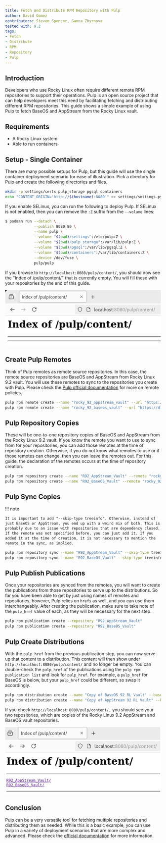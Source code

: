 ```yaml
---
title: Fetch and Distribute RPM Repository with Pulp
author: David Gomez
contributors: Steven Spencer, Ganna Zhyrnova 
tested with: 9.2
tags:
- Fetch
- Distribute
- RPM
- Repository
- Pulp
---
```


## Introduction

Developers who use Rocky Linux often require different remote RPM repositories to support their operations. Pulp is an open source project that can help developers meet this need by facilitating fetching and distributing different RPM repositories. This guide shows a simple example of using Pulp to fetch BaseOS and AppStream from the Rocky Linux vault.

## Requirements

* A Rocky Linux system
* Able to run containers

## Setup - Single Container

There are many possible setups for Pulp, but this guide will use the single container deployment scenario for ease of illustration. Pick a directory for Pulp and create the following directories and files.

```bash
mkdir -p settings/certs pulp_storage pgsql containers
echo "CONTENT_ORIGIN='http://$(hostname):8080'" >> settings/settings.py
```

If you enable SELinux, you can run the following to deploy Pulp. If SELinux is not enabled, then you can remove the `:Z` suffix from the `--volume` lines:

```bash
$ podman run --detach \
             --publish 8080:80 \
             --name pulp \
             --volume "$(pwd)/settings":/etc/pulp:Z \
             --volume "$(pwd)/pulp_storage":/var/lib/pulp:Z \
             --volume "$(pwd)/pgsql":/var/lib/pgsql:Z \
             --volume "$(pwd)/containers":/var/lib/containers:Z \
             --device /dev/fuse \
             pulp/pulp
```

If you browse to `http://localhost:8080/pulp/content/`, you should now see the "Index of /pulp/content/" that is currently empty. You will fill these with your repositories by the end of this guide.

![empty_index](images/empty_pulp_index.png)

## Create Pulp Remotes

Think of Pulp remotes as remote source repositories. In this case, the remote source repositories are BaseOS and AppStream from Rocky Linux 9.2 vault. You will use these remotes to sync to the repositories you create with Pulp. Please check the [Pulp official documentation](https://pulpproject.org/) for more on remote policies.

```bash
pulp rpm remote create --name "rocky_92_appstream_vault" --url "https://dl.rockylinux.org/vault/rocky/9.2/AppStream/x86_64/os/" --policy on_demand
pulp rpm remote create --name "rocky_92_baseos_vault" --url "https://dl.rockylinux.org/vault/rocky/9.2/BaseOS/x86_64/os/" --policy on_demand
```

## Pulp Repository Copies

These will be one-to-one repository copies of BaseOS and AppStream from the Rocky Linux 9.2 vault. If you know the remote you want to use to sync from for your repositories, you can add those remotes at the time of repository creation. Otherwise, if you do not know what remotes to use or if those remotes can change, then you can leave the remotes out. For this guide, the declaration of the remotes occurs at the time of repository creation.

```bash
pulp rpm repository create --name "R92_AppStream_Vault" --remote "rocky_92_appstream_vault"
pulp rpm repository create --name "R92_BaseOS_Vault" --remote "rocky_92_baseos_vault"
```

## Pulp Sync Copies

!!! note

    It is important to add "--skip-type treeinfo". Otherwise, instead of just BaseOS or AppStream, you end up with a weird mix of both. This is probably due to an issue with repositories that are dependency closed. If the remote was not specified before, you can just add it. If you added it at the time of creation, it is not necessary to mention the remote in the sync, as implied.

```bash
pulp rpm repository sync --name "R92_AppStream_Vault" --skip-type treeinfo
pulp rpm repository sync --name "R92_BaseOS_Vault" --skip-type treeinfo
```

## Pulp Publish Publications

Once your repositories are synced from the remotes, you will want to create the publications from those repositories to serve up to the distributions. So far you have been able to get by just using names of remotes and repositories, however, Pulp relies on `hrefs` as well, and you can use them interchangeably. After creating the publication, make sure to take note of the `pulp_href` value of each, as they will be necessary for the next step.

```bash
pulp rpm publication create --repository "R92_AppStream_Vault"
pulp rpm publication create --repository "R92_BaseOS_Vault"
```

## Pulp Create Distributions

With the `pulp_href` from the previous publication step, you can now serve up that content to a distribution. This content will then show under `http://localhost:8080/pulp/content/` and no longer be empty. You can double-check the `pulp_href` of the publications using the `pulp rpm publication list` and look for `pulp_href`. For example, a `pulp_href` for BaseOS is below, but your `pulp_href` could be different, so swap it accordingly.

```bash
pulp rpm distribution create --name "Copy of BaseOS 92 RL Vault" --base-path "R92_BaseOS_Vault" --publication "/pulp/api/v3/publications/rpm/rpm/0195fdaa-a194-7e9d-a6a9-e6fd4eaa7a20/"
pulp rpm distribution create --name "Copy of AppStream 92 RL Vault" --base-path "R92_AppStream_Vault" --publication "<pulp_href>"
```

If you check `http://localhost:8080/pulp/content/,` you should see your two repositories, which are copies of the Rocky Linux 9.2 AppStream and BaseOS vault repositories.

![content_index](images/pulp_index_content.png)

## Conclusion

Pulp can be a very versatile tool for fetching multiple repositories and distributing them as needed. While this is a basic example, you can use Pulp in a variety of deployment scenarios that are more complex and advanced. Please check the [official documentation](https://pulpproject.org/) for more information.
